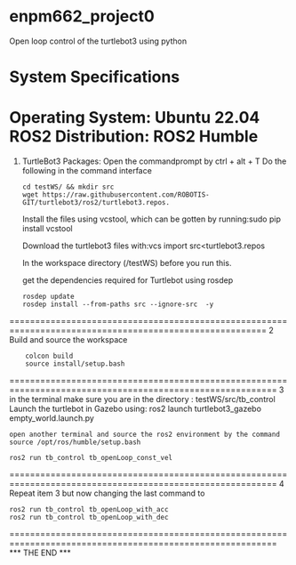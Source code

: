 # enpm662_project0
Open loop control of the turtlebot3 using python

System Specifications
===================================================================================================
Operating System: Ubuntu 22.04
ROS2 Distribution: ROS2 Humble
====================================================================================================
1.	TurtleBot3 Packages: 
	Open the commandprompt by ctrl + alt + T
	Do the following in the command interface 

		cd testWS/ && mkdir src
		wget https://raw.githubusercontent.com/ROBOTIS-GIT/turtlebot3/ros2/turtlebot3.repos.
		
	Install the files using vcstool, which can be gotten by running:sudo pip install vcstool

	Download the turtlebot3 files with:vcs import src<turtlebot3.repos
		
	In the workspace directory (/testWS) before you run this. 

	get the dependencies required for Turtlebot using rosdep

		rosdep update
		rosdep install --from-paths src --ignore-src  -y
========================================================================================================
2	Build and source the workspace
		
		colcon build
		source install/setup.bash
	
==========================================================================================================
3	in the terminal make sure you are in the directory : testWS/src/tb_control	
	Launch the turtlebot in Gazebo using: ros2 launch turtlebot3_gazebo empty_world.launch.py
	
 	open another terminal and source the ros2 environment by the command
	source /opt/ros/humble/setup.bash
	
	ros2 run tb_control tb_openLoop_const_vel
	
==========================================================================================================
4	Repeat item 3 but now changing the last command to 

	ros2 run tb_control tb_openLoop_with_acc
	ros2 run tb_control tb_openLoop_with_dec
	
==========================================================================================================
				            *** THE END ***
	
